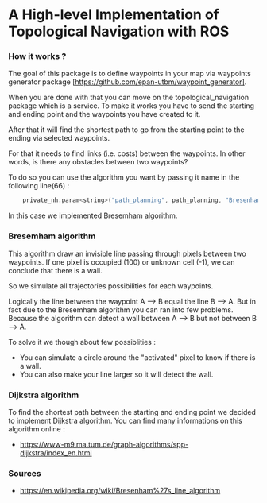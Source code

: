 # A High-level Implementation of Topological Navigation with ROS

### How it works ?
The goal of this package is to define waypoints in your map via waypoints generator package [https://github.com/epan-utbm/waypoint_generator].

When you are done with that you can move on the topological_navigation package which is a service. 
To make it works you have to send the starting and ending point and the waypoints you have created to it.

After that it will find the shortest path to go from the starting point to the ending via selected waypoints.

For that it needs to find links (i.e. costs) between the waypoints. In other words, is there any obstacles between two waypoints?

To do so you can use the algorithm you want by passing it name in the following line(66) :

```c
    private_nh.param<string>("path_planning", path_planning, "Bresenham");
```

In this case we implemented Bresemham algorithm. 


### Bresemham algorithm 
This algorithm draw an invisible line passing through pixels between two waypoints. If one pixel is occupied (100) or unknown cell (-1), we can conclude that there is a wall.

So we simulate all trajectories possibilities for each waypoints.

Logically the line between the waypoint A --> B equal the line B --> A.
But in fact due to the Bresemham algorithm you can ran into few problems. Because the algorithm can detect a wall between A --> B but not between B --> A.

To solve it we though about few possiblities :
 -  You can simulate a circle around the "activated" pixel to know if there is a wall.
 -  You can also make your line larger so it will detect the wall. 

### Dijkstra algorithm

To find the shortest path between the starting and ending point we decided to implement Dijkstra algorithm.
You can find many informations on this algorithm online :

 - https://www-m9.ma.tum.de/graph-algorithms/spp-dijkstra/index_en.html

### Sources
 - https://en.wikipedia.org/wiki/Bresenham%27s_line_algorithm



